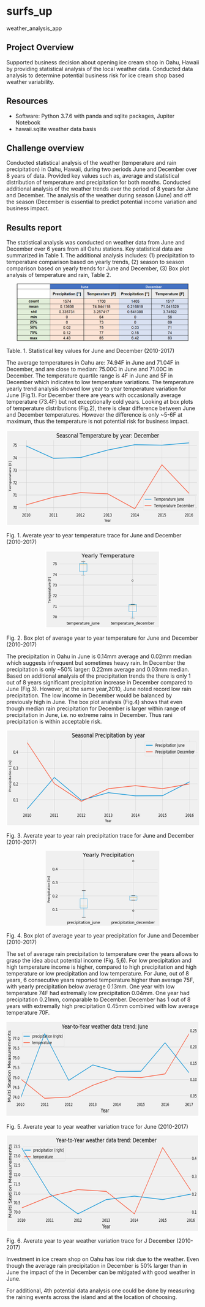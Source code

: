 # surfs_up
weather_analysis_app

## Project Overview
Supported business decision about opening ice cream shop in Oahu, Hawaii by providing statistical analysis of the local weather data. 
Conducted data analysis to determine potential business risk for ice cream shop based weather variability.

## Resources

-	Software: Python 3.7.6 with panda and sqlite packages, Jupiter Notebook
- hawaii.sqlite weather data basis


## Challenge overview
Conducted statistical analysis of the weather (temperature and rain precipitation) in Oahu, Hawaii, during two periods June and December over 8 years of data. Provided key values such as, average and statistical distribution of temperature and precipitation for both months. Conducted additional analysis of the weather trends over the period of 8 years for June and December. The analysis of the weather during season (June) and off the season (December is essential to predict potential income variation and business impact.   


## Results report 

The statistical analysis was conducted on weather data from June and December over 6 years from all Oahu stations. Key statistical data are summarized in Table 1. The additional analysis includes: (1) precipitation to temperature comparison based on yearly trends, (2) season to season comparison based on yearly trends for June and December, (3) Box plot analysis of temperature and rain, Table 2.

<p align="center">
<img src="https://github.com/tolewicz/surfs_up/blob/master/Images/Table1.PNG" width="450" height= "150">
</p>

Table. 1. Statistical key values for June and December (2010-2017)

The average temperatures in Oahu are: 74.94F in June and 71.04F in December, and are close to median: 75.00C in June and 71.00C in December. The temperature quartile range is 4F in June and 5F in December which indicates to low temperature variations. The temperature yearly trend analysis showed low year to year temperature variation for June (Fig.1). For December there are years with occasionally average temperature (73.4F) but not exceptionally cold years. Looking at box plots of temperature distributions (Fig.2), there is clear difference between June and December temperatures. However the difference is only ~5-6F at maximum, thus the temperature is not potential risk for business impact.


<p align="center">
<img src="https://github.com/tolewicz/surfs_up/blob/master/Images/Fig1.PNG" width="700" height= "250">
</p>

Fig. 1. Averate year to year temperature trace for June and December (2010-2017)



<p align="center">
<img src="https://github.com/tolewicz/surfs_up/blob/master/Images/Fig2.PNG" width="300">
</p>

Fig. 2. Box plot of average year to year temperature for June and December (2010-2017)

The precipitation in Oahu in June is 0.14mm average and 0.02mm median which suggests infrequent but sometimes heavy rain. In December the precipitation is only ~50% larger: 0.22mm average and 0.03mm median. Based on additional analysis of the precipitation trends the there is only 1 out of 8 years significant precipitation increase in December compared to June (Fig.3). However, at the same year,2010, June noted record low rain precipitation. The low income in December would be balanced by previously high in June. The box plot analysis (Fig.4) shows that even though median rain precipitation for December is larger within range of precipitation in June, i.e. no extreme rains in December. Thus rani precipitation is within acceptable risk.

<p align="center">
<img src="https://github.com/tolewicz/surfs_up/blob/master/Images/Fig3.PNG" width="700" height= "250">
</p>

Fig. 3. Averate year to year rain precipitation trace for June and December (2010-2017)


<p align="center">
<img src="https://github.com/tolewicz/surfs_up/blob/master/Images/Fig4.PNG" width="300">
</p>

Fig. 4. Box plot of average year to year precipitation for June and December (2010-2017)

The set of average rain precipitation to temperature over the years allows to grasp the idea about potential income (Fig. 5,6). For low precipitation and high temperature income is higher, compared to high precipitation and high temperature or low precipitation and low temperature. For June, out of 8 years, 6 consecutive years reported temperature higher than average 75F, with yearly precipitation below average 0.13mm. One year with low temperature 74F had extremally low precipitation 0.04mm. One year had precipitation 0.21mm, comparable to December.  December has 1 out of 8 years with extremally high precipitation 0.45mm combined with low average temperature 70F.

<p align="center">
<img src="https://github.com/tolewicz/surfs_up/blob/master/Images/Fig5.PNG" width="700" height= "250">
</p>

Fig. 5. Averate year to year weather variation trace for June (2010-2017)

<p align="center">
<img src="https://github.com/tolewicz/surfs_up/blob/master/Images/Fig6.PNG" width="700" height= "250">
</p>

Fig. 6. Averate year to year weather variation trace for J December (2010-2017)

Investment in ice cream shop on Oahu has low risk due to the weather. Even though the average rain precipitation in December is 50% larger than in June the impact of the in December can be mitigated with good weather in June.

For additional, 4th potential data analysis one could be done by measuring the raining events across the island and at the location of choosing.
